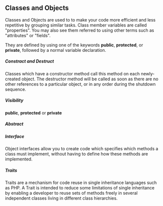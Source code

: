 ## Classes and Objects

Classes and Objects are used to to make your code more efficient and less repetitive by grouping similar tasks.
Class member variables are called "properties". You may also see them referred to using other terms such as "attributes" or "fields".

They are defined by using one of the keywords **public**, **protected**, or **private**, followed by a normal variable declaration. 

##### Constract and Destruct
Classes which have a constructor method call this method on each newly-created object.
The destructor method will be called as soon as there are no other references to a particular object, or in any order during the shutdown sequence.

##### Visibility
**public**, **protected** or **private**

##### Abstract

##### Interface
Object interfaces allow you to create code which specifies which methods a class must implement, without having to define how these methods are implemented.

##### Traits
Traits are a mechanism for code reuse in single inheritance languages such as PHP. A Trait is intended to reduce some limitations of single inheritance by enabling a developer to reuse sets of methods freely in several independent classes living in different class hierarchies.